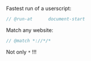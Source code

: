 Fastest run of a userscript:

```javascript
// @run-at      document-start
```

Match any website:

```javascript
// @match *://*/*
```

Not only `*`  !!!
